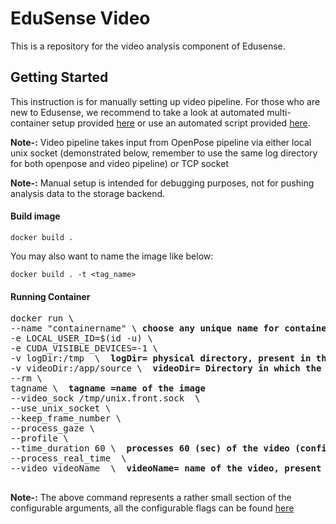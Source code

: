 EduSense Video
================
This is a repository for the video analysis component of Edusense.
## Getting Started
This instruction is for manually setting up video pipeline. For those who are new to Edusense, we recommend to take a look at 
automated multi-container setup provided [here](/compose/README.md) or use an automated script provided [here](/scripts).

<b>Note-:</b>  Video pipeline takes input from OpenPose pipeline via either local unix socket (demonstrated below, remember 
to use the same log directory for both openpose and video pipeline) or TCP socket

<b>Note-:</b> Manual setup is intended for debugging purposes, not for pushing analysis data to the storage backend.



#### Build image
```
docker build .
```

You may also want to name the image like below:
```
docker build . -t <tag_name>
```
#### Running Container
<pre>
docker run \
--name "containername" \ <b>choose any unique name for container</b>
-e LOCAL_USER_ID=$(id -u) \       
-e CUDA_VISIBLE_DEVICES=-1 \
-v logDir:/tmp  \ <b> logDir= physical directory, present in the system, with user-level rwx permsission </b>
-v videoDir:/app/source \ <b> videoDir= Directory in which the video is present </b>
--rm \            
tagname \ <b> tagname =name of the image</b>
--video_sock /tmp/unix.front.sock  \
--use_unix_socket \
--keep_frame_number \
--process_gaze \
--profile \
--time_duration 60 \ <b> processes 60 (sec) of the video (configurable) </b>
--process_real_time  \
--video videoName  \ <b> videoName= name of the video, present in the directory</b>

</pre>

<b>Note-:</b> The above command represents a rather small section of the configurable arguments, 
all the configurable flags can be found [here](/compute/video/python/video_pipeline.py)
